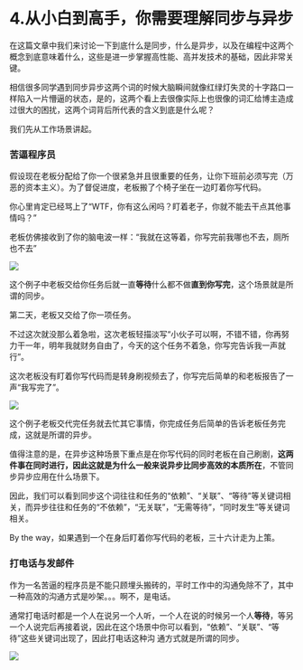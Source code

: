 # 4.从小白到高手，你需要理解同步与异步

在这篇文章中我们来讨论一下到底什么是同步，什么是异步，以及在编程中这两个概念到底意味着什么，这些是进一步掌握高性能、高并发技术的基础，因此非常关键。&#x20;

相信很多同学遇到同步异步这两个词的时候大脑瞬间就像红绿灯失灵的十字路口一样陷入一片懵逼的状态，是的，这两个看上去很像实际上也很像的词汇给博主造成过很大的困扰，这两个词背后所代表的含义到底是什么呢？&#x20;

我们先从工作场景讲起。

### 苦逼程序员

假设现在老板分配给了你一个很紧急并且很重要的任务，让你下班前必须写完（万恶的资本主义）。为了督促进度，老板搬了个椅子坐在一边盯着你写代码。&#x20;

你心里肯定已经骂上了“WTF，你有这么闲吗？盯着老子，你就不能去干点其他事情吗？”&#x20;

老板仿佛接收到了你的脑电波一样：“我就在这等着，你写完前我哪也不去，厕所也不去”

![](.gitbook/assets/4\_1.jpg)

这个例子中老板交给你任务后就一直**等待**什么都不做**直到你写完**，这个场景就是所谓的同步。

第二天，老板又交给了你一项任务。&#x20;

不过这次就没那么着急啦，这次老板轻描淡写“小伙子可以啊，不错不错，你再努力干一年，明年我就财务自由了，今天的这个任务不着急，你写完告诉我一声就行”。&#x20;

这次老板没有盯着你写代码而是转身刷视频去了，你写完后简单的和老板报告了一声“我写完了”。

![](.gitbook/assets/4\_2.jpg)

这个例子老板交代完任务就去忙其它事情，你完成任务后简单的告诉老板任务完成，这就是所谓的异步。

值得注意的是，在异步这种场景下重点是在你写代码的同时老板在自己刷剧，**这两件事在同时进行，因此这就是为什么一般来说异步比同步高效的本质所在**，不管同步异步应用在什么场景下。&#x20;

因此，我们可以看到同步这个词往往和任务的“依赖”、“关联”、“等待”等关键词相关，而异步往往和任务的“不依赖”，“无关联”，“无需等待”，“同时发生”等关键词相关。&#x20;

By the way，如果遇到一个在身后盯着你写代码的老板，三十六计走为上策。

### 打电话与发邮件

作为一名苦逼的程序员是不能只顾埋头搬砖的，平时工作中的沟通免除不了，其中一种高效的沟通方式是吵架。。。啊不，是电话。

通常打电话时都是一个人在说另一个人听，一个人在说的时候另一个人**等待**，等另一个人说完后再接着说，因此在这个场景中你可以看到，“依赖”、“关联”、“等待”这些关键词出现了，因此打电话这种沟 通方式就是所谓的同步。

![](.gitbook/assets/4\_3.jpg)

